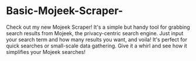 # Basic-Mojeek-Scraper-
Check out my new Mojeek Scraper! It's a simple but handy tool for grabbing search results from Mojeek, the privacy-centric search engine. Just input your search term and how many results you want, and voila! It's perfect for quick searches or small-scale data gathering. Give it a whirl and see how it simplifies your Mojeek searches!
